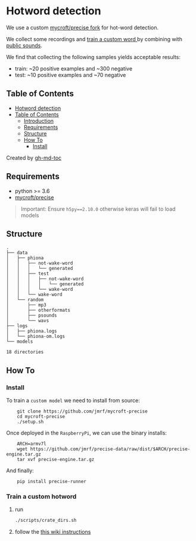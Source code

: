 # Hotword detection

We use a custom [mycroft/precise fork](https://github.com/jmrf/mycroft-precise) for hot-word detection.

We collect some recordings and [train a custom word ](https://github.com/jmrf/mycroft-precise/wiki/Training-your-own-wake-word)by combining with [public sounds](http://pdsounds.tuxfamily.org/).

We find that collecting the following samples yields acceptable results:

- train: ~20 positive examples and ~300 negative
- test:  ~10 positive examples and ~70 negative

Table of Contents
-----------------

   * [Hotword detection](#hotword-detection)
   * [Table of Contents](#table-of-contents)
      * [Introduction](#introduction)
      * [Requirements](#requirements)
      * [Structure](#structure)
      * [How To](#how-to)
         * [Install](#install)

Created by [gh-md-toc](https://github.com/ekalinin/github-markdown-toc)


## Requirements

- python >= 3.6
- [mycroft/precise](https://github.com/jmrf/mycroft-precise#source-install)

> Important: Ensure `h5py==2.10.0` otherwise keras will fail to load models


## Structure

```
.
├── data
│   ├── phiona
│   │   ├── not-wake-word
│   │   │   └── generated
│   │   ├── test
│   │   │   ├── not-wake-word
│   │   │   │   └── generated
│   │   │   └── wake-word
│   │   └── wake-word
│   └── random
│       ├── mp3
│       ├── otherformats
│       ├── psounds
│       └── wavs
├── logs
│   ├── phiona.logs
│   └── phiona-om.logs
└── models

18 directories
```


## How To


### Install

To train a `custom model` we need to install from source:
```
    git clone https://github.com/jmrf/mycroft-precise
    cd mycroft-precise
    ./setup.sh
```

Once deployed in the `RaspberryPi`, we can use the binary installs:
```
    ARCH=armv7l
    wget https://github.com/jmrf/precise-data/raw/dist/$ARCH/precise-engine.tar.gz
    tar xvf precise-engine.tar.gz
```

And finally:
```
    pip install precise-runner
```

### Train a custom hotword

1. run

   ```bash
   ./scripts/crate_dirs.sh
   ```

2. follow the [this wiki instructions](https://github.com/jmrf/mycroft-precise/wiki/Training-your-own-wake-word#how-to-train-your-own-wake-word)

